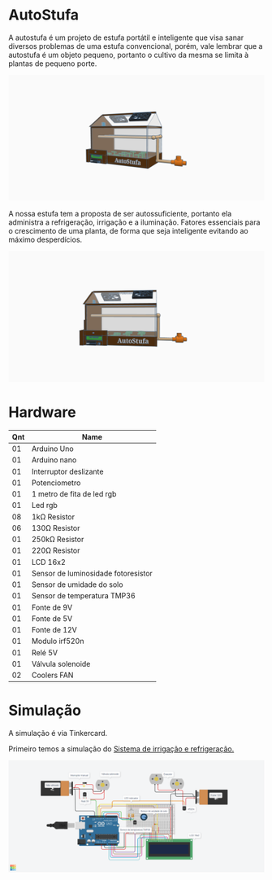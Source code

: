 # AutoStufa
A autostufa é um projeto de estufa portátil e inteligente que visa sanar diversos problemas de uma estufa convencional, porém, vale lembrar que a autostufa é um objeto pequeno, portanto o cultivo da mesma se limita à plantas de pequeno porte.

<img src="https://github.com/Augusto-Viniciuss/AutoStufa/blob/main/Imgs/Copy%20of%20Projeto%20IEC%20-%20Auto%20Estufa%20(3).png?raw=true"/>

A nossa estufa tem a proposta de ser autossuficiente, portanto ela administra a refrigeração, irrigação e a iluminação. Fatores essenciais para o crescimento de uma planta, de forma que seja inteligente evitando ao máximo desperdícios.

<img src="https://github.com/Augusto-Viniciuss/AutoStufa/blob/main/Imgs/Copy%20of%20Projeto%20IEC%20-%20Auto%20Estufa%20(2).png?raw=true"/>

# Hardware

|Qnt	|Name                                            |
|-------|------------------------------------------------|	
|01	|Arduino Uno                            |
|01	|Arduino nano                            |
|01 	|Interruptor deslizante                      |
|01 	|Potenciometro                                     |
|01	|1 metro de fita de led rgb                            |
|01	|Led rgb                            |
|08	|1kΩ Resistor                                    |
|06	|130Ω Resistor                                   |
|01	|250kΩ Resistor                           |
|01	|220Ω Resistor                           |
|01	|LCD 16x2                           |
|01	|Sensor de luminosidade fotoresistor                          |
|01	|Sensor de umidade do solo                            |
|01 	|Sensor de temperatura TMP36                           |
|01	|Fonte de 9V                                     |
|01	|Fonte de 5V  |
|01 	|Fonte de 12V                                      |
|01     |Modulo irf520n                                   |
|01     |Relé 5V                            |
|01	|Válvula solenoide                           |
|02	|Coolers FAN                           |

# Simulação

A simulação é via Tinkercard.

Primeiro temos a simulação do [Sistema de irrigação e refrigeração.](https://www.tinkercad.com/embed/24ZMURTbk8Z?editbtn=1)

<img src= "https://github.com/Augusto-Viniciuss/AutoStufa/blob/main/Imgs/GIT%20irriga%20e%20refrige.png?raw=true"/>



